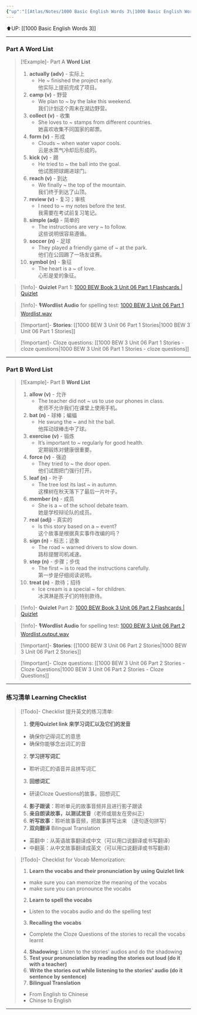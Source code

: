 ```yaml
---
{"up":"[[Atlas/Notes/1000 Basic English Words 3\|1000 Basic English Words 3]]","dg-publish":true,"permalink":"/atlas/notes/1000-basic-english-words-3-unit-06/","dgPassFrontmatter":true}
---
```


⬆️UP: [[1000 Basic English Words 3]]

---
### Part A Word List


> [!Example]- Part A **Word List**
> 1. **actually (adv)** - 实际上
>     - He ~ finished the project early.  
>         他实际上提前完成了项目。
> 2. **camp (v)** - 野营
>     - We plan to ~ by the lake this weekend.  
>         我们计划这个周末在湖边野营。
> 3. **collect (v)** - 收集
>     - She loves to ~ stamps from different countries.  
>         她喜欢收集不同国家的邮票。
> 4. **form (v)** - 形成
>     - Clouds ~ when water vapor cools.  
>         云是水蒸气冷却后形成的。
> 5. **kick (v)** - 踢
>     - He tried to ~ the ball into the goal.  
>         他试图把球踢进球门。
> 6. **reach (v)** - 到达
>     - We finally ~ the top of the mountain.  
>         我们终于到达了山顶。
> 7. **review (v)** - 复习；审核
>     - I need to ~ my notes before the test.  
>         我需要在考试前复习笔记。
> 8. **simple (adj)** - 简单的
>     - The instructions are very ~ to follow.  
>         这些说明很容易遵循。
> 9. **soccer (n)** - 足球
>     - They played a friendly game of ~ at the park.  
>         他们在公园踢了一场友谊赛。
> 10. **symbol (n)** - 象征
>     - The heart is a ~ of love.  
>         心形是爱的象征。

> [!info]- **Quizlet** Part 1: [1000 BEW Book 3 Unit 06 Part 1 Flashcards | Quizlet]()

> [!info]- 🎙️**Wordlist Audio** for spelling test: [1000 BEW 3 Unit 06 Part 1 Wordlist.wav]()

> [!important]- **Stories**: [[1000 BEW 3 Unit 06 Part 1 Stories\|1000 BEW 3 Unit 06 Part 1 Stories]]

> [!important]- Cloze questions: [[1000 BEW 3 Unit 06 Part 1 Stories - cloze questions\|1000 BEW 3 Unit 06 Part 1 Stories - cloze questions]]

---
### Part B Word List


> [!Example]- Part B **Word List**
> 1. **allow (v)** - 允许
>     - The teacher did not ~ us to use our phones in class.  
>         老师不允许我们在课堂上使用手机。
> 2. **bat (n)** - 球棒；蝙蝠
>     - He swung the ~ and hit the ball.  
>         他挥动球棒击中了球。
> 3. **exercise (v)** - 锻炼
>     - It’s important to ~ regularly for good health.  
>         定期锻炼对健康很重要。
> 4. **force (v)** - 强迫
>     - They tried to ~ the door open.  
>         他们试图把门强行打开。
> 5. **leaf (n)** - 叶子
>     - The tree lost its last ~ in autumn.  
>         这棵树在秋天落下了最后一片叶子。
> 6. **member (n)** - 成员
>     - She is a ~ of the school debate team.  
>         她是学校辩论队的成员。
> 7. **real (adj)** - 真实的
>     - Is this story based on a ~ event?  
>         这个故事是根据真实事件改编的吗？
> 8. **sign (n)** - 标志；迹象
>     - The road ~ warned drivers to slow down.  
>         路标提醒司机减速。
> 9. **step (n)** - 步骤；步伐
>     - The first ~ is to read the instructions carefully.  
>         第一步是仔细阅读说明。
> 10. **treat (n)** - 款待；招待
>     - Ice cream is a special ~ for children.  
>         冰淇淋是孩子们的特别款待。

> [!info]- **Quizlet** Part 2: [1000 BEW Book 3 Unit 06 Part 2 Flashcards | Quizlet]()

> [!info]- 🎙️**Wordlist Audio** for spelling test: [1000 BEW 3 Unit 06 Part 2 Wordlist.output.wav]()

> [!important]- **Stories**: [[1000 BEW 3 Unit 06 Part 2 Stories\|1000 BEW 3 Unit 06 Part 2 Stories]]

> [!important]- Cloze questions: [[1000 BEW 3 Unit 06 Part 2 Stories - Cloze Questions\|1000 BEW 3 Unit 06 Part 2 Stories - Cloze Questions]]

---
### 练习清单 Learning Checklist

> [!Todo]- Checklist 提升英文的练习清单:
> 1. **使用Quizlet link 来学习词汇以及它们的发音** 
>	- 确保你记得词汇的意思 
>	- 确保你能够念出词汇的音 
> 2. **学习拼写词汇** 
>	- 聆听词汇的语音并且拼写词汇 
> 3. **回想词汇**
>	- 研读Cloze Questions的故事，回想词汇 
> 4. **影子跟读**：聆听单元的故事音频并且进行影子跟读 
> 5. **亲自朗读故事，以测试发音**（老师或朋友在旁纠正）
> 6. **听写故事**：聆听故事音频，把故事拼写出来 （逐句逐句拼写）
> 7. **双向翻译** Bilingual Translation 
>	- 英翻中：从英语故事翻译成中文（可以用口说翻译或书写翻译）
>	- 中翻英：从中文故事翻译成英文（可以用口说翻译或书写翻译）

> [!Todo]- Checklist for Vocab Memorization:
> 
> 1. **Learn the vocabs and their pronunciation by using Quizlet link**
>	- make sure you can memorize the meaning of the vocabs
>	- make sure you can pronounce the vocabs
> 2. **Learn to spell the vocabs**
>	- Listen to the vocabs audio and do the spelling test
> 3. **Recalling the vocabs**
>	- Complete the Cloze Questions of the stories to recall the vocabs learnt
> 4. **Shadowing**: Listen to the stories' audios and do the shadowing
> 5. **Test your pronunciation by reading the stories out loud (do it with a teacher)**
> 6. **Write the stories out while listening to the stories' audio (do it sentence by sentence)**
> 7. **Bilingual Translation** 
> 	- From English to Chinese
> 	- Chinse to English


---
